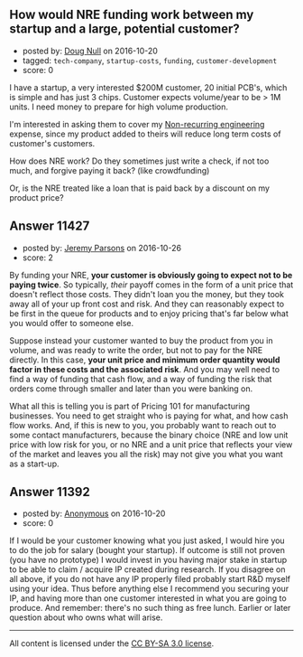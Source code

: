 ## How would NRE funding work between my startup and a large, potential customer?

- posted by: [Doug Null](https://stackexchange.com/users/387639/doug-null) on 2016-10-20
- tagged: `tech-company`, `startup-costs`, `funding`, `customer-development`
- score: 0

I have a startup, a very interested $200M customer, 20 initial PCB's, which is simple and has just 3 chips.  Customer expects volume/year to be > 1M units.
I need money to prepare for high volume production.

I'm interested in asking them to cover my [Non-recurring engineering](https://en.wikipedia.org/wiki/Non-recurring_engineering) expense, since my product added to theirs will reduce long term costs of customer's customers.

How does NRE work?  Do they sometimes just write a check, if not too much, and forgive paying it back?  (like crowdfunding)

Or, is the NRE treated like a loan that is paid back by a discount on my product price?




## Answer 11427

- posted by: [Jeremy Parsons](https://stackexchange.com/users/497810/jeremy-parsons) on 2016-10-26
- score: 2

By funding your NRE, **your customer is obviously going to expect not to be paying twice**. So typically, *their* payoff comes in the form of a unit price that doesn't reflect those costs. They didn't loan you the money, but they took away all of your up front cost and risk. And they can reasonably expect to be first in the queue for products and to enjoy pricing that's far below what you would offer to someone else.

Suppose instead your customer wanted to buy the product from you in volume, and was ready to write the order, but not to pay for the NRE directly. In this case, **your unit price and minimum order quantity would factor in these costs and the associated risk**. And you may well need to find a way of funding that cash flow, and a way of funding the risk that orders come through smaller and later than you were banking on.

What all this is telling you is part of Pricing 101 for manufacturing businesses. You need to get straight who is paying for what, and how cash flow works. And, if this is new to you, you probably want to reach out to some contact manufacturers, because the binary choice (NRE and low unit price with low risk for you, or no NRE and a unit price that reflects your view of the market and leaves you all the risk) may not give you what you want as a start-up.


## Answer 11392

- posted by: [Anonymous](https://stackexchange.com/users/1584111/anonymous) on 2016-10-20
- score: 0

If I would be your customer knowing what you just asked, I would hire you to do the job for salary (bought your startup). If outcome is still not proven (you have no prototype) I would invest in you having major stake in startup to be able to claim / acquire IP created during research. If you disagree on all above, if you do not have any IP properly filed probably start R&D myself using your idea. Thus before anything else I recommend you securing your IP, and having more than one customer interested in what you are going to produce. And remember: there's no such thing as free lunch. Earlier or later question about who owns what will arise.



---

All content is licensed under the [CC BY-SA 3.0 license](https://creativecommons.org/licenses/by-sa/3.0/).
